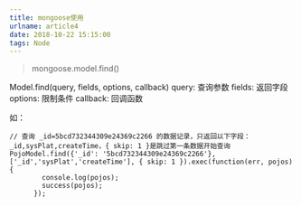 ```yaml
---
title: mongoose使用
urlname: article4
date: 2018-10-22 15:15:00
tags: Node
---
```


> mongoose.model.find()

Model.find(query, fields, options, callback)
query: 查询参数
fields: 返回字段
options: 限制条件
callback: 回调函数

如：
```
// 查询 _id=5bcd732344309e24369c2266 的数据记录，只返回以下字段：_id,sysPlat,createTime，{ skip: 1 }是跳过第一条数据开始查询
PojoModel.find({'_id': '5bcd732344309e24369c2266'}, ['_id','sysPlat','createTime'], { skip: 1 }).exec(function(err, pojos) {
        console.log(pojos);
        success(pojos);
      });
```
